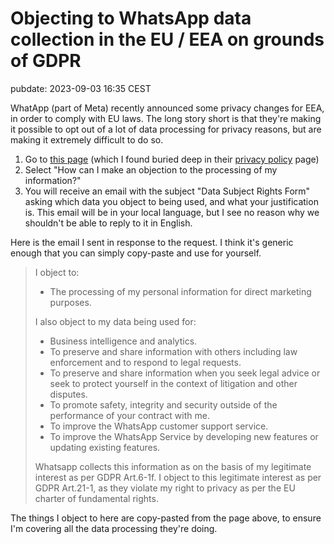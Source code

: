 # Objecting to WhatsApp data collection in the EU / EEA on grounds of GDPR
pubdate: 2023-09-03 16:35 CEST

WhatApp (part of Meta) recently announced some privacy changes for EEA, in order to comply with EU laws.
The long story short is that they're making it possible to opt out of a lot of data processing for privacy reasons, but are making it extremely difficult to do so.

1. Go to [this page](https://www.whatsapp.com/contact/forms/382532939919295/) (which I found buried deep in their [privacy policy](https://www.whatsapp.com/legal/privacy-policy-eea#privacy-policy-how-to-exercise-your-rights) page)
2. Select "How can I make an objection to the processing of my information?"
3. You will receive an email with the subject "Data Subject Rights Form" asking which data you object to being used, and what your justification is. This email will be in your local language, but I see no reason why we shouldn't be able to reply to it in English.

Here is the email I sent in response to the request. I think it's generic enough that you can simply copy-paste and use for yourself.

> I object to:
>
> - The processing of my personal information for direct marketing purposes.
>
> I also object to my data being used for:
>
> - Business intelligence and analytics.
> - To preserve and share information with others including law enforcement and to respond to legal requests.
> - To preserve and share information when you seek legal advice or seek to protect yourself in the context of litigation and other disputes.
> - To promote safety, integrity and security outside of the performance of your contract with me.
> - To improve the WhatsApp customer support service.
> - To improve the WhatsApp Service by developing new features or updating existing features.
>
> Whatsapp collects this information as on the basis of my legitimate interest as per GDPR Art.6-1f.
> I object to this legitimate interest as per GDPR Art.21-1, as they violate my right to privacy as per the EU charter of fundamental rights.

The things I object to here are copy-pasted from the page above, to ensure I'm covering all the data processing they're doing.
